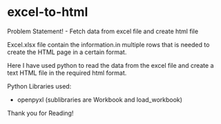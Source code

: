 # excel-to-html

Problem Statement!
    - Fetch data from excel file and create html file
    
Excel.xlsx file contain the information.in multiple rows that is needed to create the HTML page in a certain format.

Here I have used python to read the data from the excel file and create a text HTML file in the required html format.

Python Libraries used:
  - openpyxl (sublibraries are Workbook and load_workbook)

Thank you for Reading!

